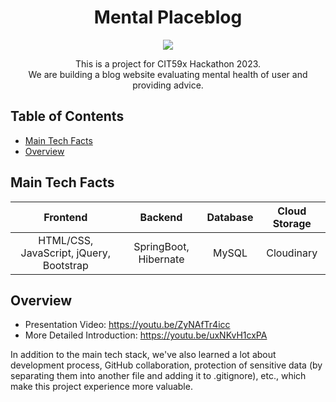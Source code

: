 <h1 align="center">Mental Placeblog</h1>

<p align="center">
  <img src="https://img.shields.io/badge/CIT59x-Hackathon 2023-ff69b4" />
</p>

<p align="center">This is a project for CIT59x Hackathon 2023. <br>We are building a blog website evaluating mental health of user and providing advice.</p>

## Table of Contents

* [Main Tech Facts](#main-tech-facts)
* [Overview](#overview)



## Main Tech Facts 

|  Frontend  |  Backend  |  Database  |   Cloud Storage   |
|:----------:|:---------:|:----------:|:----------:|
| HTML/CSS, JavaScript, jQuery, Bootstrap | SpringBoot, Hibernate | MySQL | Cloudinary |


## Overview

* Presentation Video: https://youtu.be/ZyNAfTr4icc
* More Detailed Introduction: https://youtu.be/uxNKvH1cxPA

In addition to the main tech stack, we've also learned a lot about development process, GitHub collaboration, protection of sensitive data (by separating them into another file and adding it to .gitignore), etc., which make this project experience more valuable.

